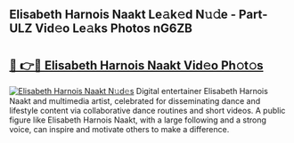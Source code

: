 ## Elisabeth Harnois Naakt Le𝚊k𝚎d N𝚞𝚍e - Part-ULZ Vid𝚎o Le𝚊ks Photos nG6ZB

# <h2><a href="http://fb3sca.evod.top/?m=Elisabeth+Harnois+Naakt">🔗 👉🔴 Elisabeth Harnois Naakt Vid𝚎o Ph𝚘t𝚘s</a></h2>

[![Elisabeth Harnois Naakt N𝚞d𝚎s](https://i.imgur.com/8V9OHl7.gif)](http://fb3sca.evod.top/?m=Elisabeth+Harnois+Naakt)
Digital entertainer Elisabeth Harnois Naakt and multimedia artist, celebrated for disseminating dance and lifestyle content via collaborative dance routines and short videos. A public figure like Elisabeth Harnois Naakt, with a large following and a strong voice, can inspire and motivate others to make a difference. 
